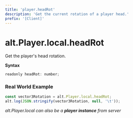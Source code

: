 ```yaml
---
title: 'player.headRot'
description: 'Get the current rotation of a player head.'
prefix: '[Client]'
---
```


# alt.Player.local.headRot

Get the player's head rotation.

**Syntax**

```js
readonly headRot: number;
```

### Real World Example

```js
const vector3Rotation = alt.Player.local.headRot;
alt.log(JSON.stringify(vector3Rotation, null, '\t'));
```

_alt.Player.local can also be a **player instance** from server_
